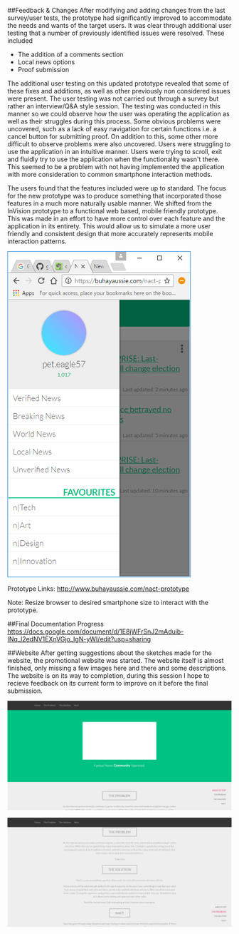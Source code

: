 ##Feedback & Changes
After modifying and adding changes from the last survey/user tests, the prototype had significantly improved to accommodate the needs and wants of the target users. It was clear through additional user testing that a number of previously identified issues were resolved. These included

- The addition of a comments section
- Local news options
- Proof submission

The additional user testing on this updated prototype revealed that some of these fixes and additions, as well as other previously non considered issues were present. The user testing was not carried out through a survey but rather an interview/Q&A style session. The testing was conducted in this manner so we could observe how the user was operating the application as well as their struggles during this process. Some obvious problems were uncovered, such as a lack of easy navigation for certain functions i.e. a cancel button for submitting proof. On addition to this, some other more difficult to observe problems were also uncovered. Users were struggling to use the application in an intuitive manner. Users were trying to scroll, exit and fluidly try to use the application when the functionality wasn't there. This seemed to be a problem with not having implemented the application with more consideration to common smartphone interaction methods.

The users found that the features included were up to standard. The focus for the new prototype was to produce something that incorporated those features in a much more naturally usable manner. We shifted from the InVision prototype to a functional web based, mobile friendly prototype. This was made in an effort to have more control over each feature and the application in its entirety. This would allow us to simulate a more user friendly and consistent design that more accurately represents mobile interaction patterns.

![Image of Website](https://raw.githubusercontent.com/deco3500/generic/master/week12/screen%201.png)

Prototype Links: http://www.buhayaussie.com/nact-prototype

Note: Resize browser to desired smartphone size to interact with the prototype.

##Final Documentation Progress
https://docs.google.com/document/d/1E8jWFrSnJ2mAduib-INq_l2edNV1EXnVGjo_IgN-yWI/edit?usp=sharing

##Website
After getting suggestions about the sketches made for the website, the promotional website was started. The website itself is almost finished, only missing a few images here and there and some descriptions. The website is on its way to completion, during this session I hope to recieve feedback on its current form to improve on it before the final submission.

![Image of Website](https://raw.githubusercontent.com/deco3500/generic/master/mockups/web1.PNG)

![Image of Website2](https://raw.githubusercontent.com/deco3500/generic/master/mockups/web2.PNG)
